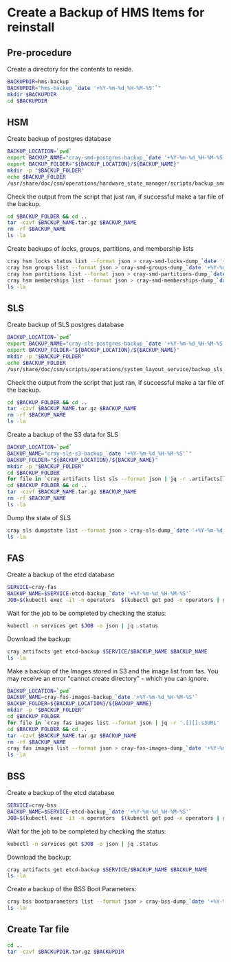 # Create a Backup of HMS Items for reinstall

## Pre-procedure

Create a directory for the contents to reside.

```bash
BACKUPDIR=hms-backup
BACKUPDIR="hms-backup_`date '+%Y-%m-%d_%H-%M-%S'`"
mkdir $BACKUPDIR
cd $BACKUPDIR
```

## HSM

Create backup of postgres database

```bash
BACKUP_LOCATION=`pwd`
export BACKUP_NAME="cray-smd-postgres-backup_`date '+%Y-%m-%d_%H-%M-%S'`"
export BACKUP_FOLDER="${BACKUP_LOCATION}/${BACKUP_NAME}"
mkdir -p "$BACKUP_FOLDER"
echo $BACKUP_FOLDER
/usr/share/doc/csm/operations/hardware_state_manager/scripts/backup_smd_postgres.sh
```
Check the output from the script that just ran, if successful make a tar file of the backup.

```bash
cd $BACKUP_FOLDER && cd ..
tar -czvf $BACKUP_NAME.tar.gz $BACKUP_NAME
rm -rf $BACKUP_NAME
ls -la
```

Create backups of locks, groups, partitions, and membership lists

```bash
cray hsm locks status list --format json > cray-smd-locks-dump_`date '+%Y-%m-%d_%H-%M-%S'`.json
cray hsm groups list --format json > cray-smd-groups-dump_`date '+%Y-%m-%d_%H-%M-%S'`.json
cray hsm partitions list --format json > cray-smd-partitions-dump_`date '+%Y-%m-%d_%H-%M-%S'`.json
cray hsm memberships list --format json > cray-smd-memberships-dump_`date '+%Y-%m-%d_%H-%M-%S'`.json
ls -la
```

## SLS

Create backup of SLS postgres database

```bash
BACKUP_LOCATION=`pwd`
export BACKUP_NAME="cray-sls-postgres-backup_`date '+%Y-%m-%d_%H-%M-%S'`"
export BACKUP_FOLDER="${BACKUP_LOCATION}/${BACKUP_NAME}"
mkdir -p "$BACKUP_FOLDER"
echo $BACKUP_FOLDER
/usr/share/doc/csm/scripts/operations/system_layout_service/backup_sls_postgres.sh
```

Check the output from the script that just ran, if successful make a tar file of the backup.

```bash
cd $BACKUP_FOLDER && cd ..
tar -czvf $BACKUP_NAME.tar.gz $BACKUP_NAME
rm -rf $BACKUP_NAME
ls -la
```

Create a backup of the S3 data for SLS

```bash
BACKUP_LOCATION=`pwd`
BACKUP_NAME="cray-sls-s3-backup_`date '+%Y-%m-%d_%H-%M-%S'`"
BACKUP_FOLDER="${BACKUP_LOCATION}/${BACKUP_NAME}"
mkdir -p "$BACKUP_FOLDER"
cd $BACKUP_FOLDER
for file in `cray artifacts list sls --format json | jq -r .artifacts[].Key`; do echo $file; cray artifacts get sls $file $file; done
cd $BACKUP_FOLDER && cd ..
tar -czvf $BACKUP_NAME.tar.gz $BACKUP_NAME
rm -rf $BACKUP_NAME
ls -la
```

Dump the state of SLS

```bash
cray sls dumpstate list --format json > cray-sls-dump_`date '+%Y-%m-%d_%H-%M-%S'`
ls -la
```

## FAS

Create a backup of the etcd database

```bash
SERVICE=cray-fas
BACKUP_NAME=$SERVICE-etcd-backup_`date '+%Y-%m-%d_%H-%M-%S'`
JOB=$(kubectl exec -it -n operators  $(kubectl get pod -n operators | grep etcd-backup-restore | head -1 | awk '{print $1}') -c util -- create_backup $SERVICE $BACKUP_NAME | cut -d " " -f 1); echo $JOB
```

Wait for the job to be completed by checking the status:

```bash
kubectl -n services get $JOB -o json | jq .status
```

Download the backup:

```bash
cray artifacts get etcd-backup $SERVICE/$BACKUP_NAME $BACKUP_NAME
ls -la
```

Make a backup of the Images stored in S3 and the image list from fas.
You may receive an error "cannot create directory" - which you can ignore.

```bash
BACKUP_LOCATION=`pwd`
BACKUP_NAME=cray-fas-images-backup_`date '+%Y-%m-%d_%H-%M-%S'`
BACKUP_FOLDER=${BACKUP_LOCATION}/${BACKUP_NAME}
mkdir -p "$BACKUP_FOLDER"
cd $BACKUP_FOLDER
for file in `cray fas images list --format json | jq -r '.[][].s3URL' | cut -d "/" -f 3-4`; do echo $file; mkdir `echo $file | cut -d "/" -f 1`; cray artifacts get fw-update $file $file; done
cd $BACKUP_FOLDER && cd ..
tar -czvf $BACKUP_NAME.tar.gz $BACKUP_NAME
rm -rf $BACKUP_NAME
cray fas images list --format json > cray-fas-images-dump_`date '+%Y-%m-%d_%H-%M-%S'`.json
ls -la
```

## BSS

Create a backup of the etcd database

```bash
SERVICE=cray-bss
BACKUP_NAME=$SERVICE-etcd-backup_`date '+%Y-%m-%d_%H-%M-%S'`
JOB=$(kubectl exec -it -n operators  $(kubectl get pod -n operators | grep etcd-backup-restore | head -1 | awk '{print $1}') -c util -- create_backup $SERVICE $BACKUP_NAME | cut -d " " -f 1); echo $JOB
```

Wait for the job to be completed by checking the status:

```bash
kubectl -n services get $JOB -o json | jq .status
```

Download the backup:

```bash
cray artifacts get etcd-backup $SERVICE/$BACKUP_NAME $BACKUP_NAME
ls -la
```

Create a backup of the BSS Boot Parameters:

```bash
cray bss bootparameters list --format json > cray-bss-dump_`date '+%Y-%m-%d_%H-%M-%S'`.json
ls -la
```

## Create Tar file

```bash
cd ..
tar -czvf $BACKUPDIR.tar.gz $BACKUPDIR
```
